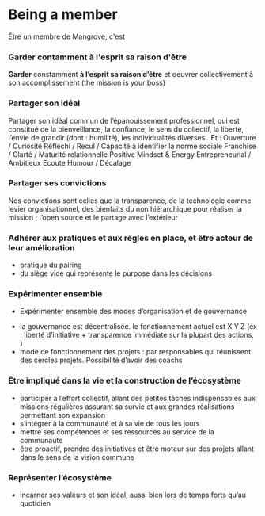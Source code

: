 # Being a member

Être un membre de Mangrove, c'est



### Garder contamment à l'esprit sa raison d'être 

**Garder** constamment **à l’esprit sa raison d’être** et oeuvrer collectivement à son accomplissement (the mission is your boss)



### Partager son idéal

Partager son idéal commun de l’épanouissement professionnel, qui est constitué de la bienveillance, la confiance, le sens du collectif, la liberté, l’envie de grandir (dont : humilité), les individualités diverses  .   Et :
    Ouverture / Curiosité
    Réfléchi / Recul / Capacité à identifier la norme sociale
    Franchise / Clarté / Maturité relationnelle
    Positive Mindset & Energy
    Entrepreneurial / Ambitieux
    Ecoute
     Humour / Décalage




### Partager ses convictions 

Nos convictions sont celles que la transparence, de la technologie comme levier organisationnel, des bienfaits du non hiérarchique pour réaliser la mission ; l’open source et le partage avec l’extérieur



### Adhérer aux pratiques et aux règles en place, et être acteur de leur amélioration
- pratique du pairing
- du siège vide qui représente le purpose dans les décisions

### Expérimenter ensemble
* Expérimenter ensemble des modes d’organisation et de gouvernance
- la gouvernance est décentralisée. le fonctionnement actuel est X Y Z (ex : liberté d’initiative + transparence immédiate sur la plupart des actions, )
- mode de fonctionnement des projets : par responsables qui réunissent des cercles projets. Possibilité d’avoir des coachs

### Être impliqué dans la vie et la construction de l’écosystème
- participer à l’effort collectif, allant des petites tâches indispensables aux missions régulières assurant sa survie et aux grandes réalisations permettant son expansion
- s’intégrer à la communauté et à sa vie de tous les jours
- mettre ses compétences et ses ressources au service de la communauté
- être proactif, prendre des initiatives et être moteur sur des projets allant dans le sens de la vision commune

### Représenter l’écosystème 
- incarner ses valeurs et son idéal, aussi bien lors de temps forts qu’au quotidien





